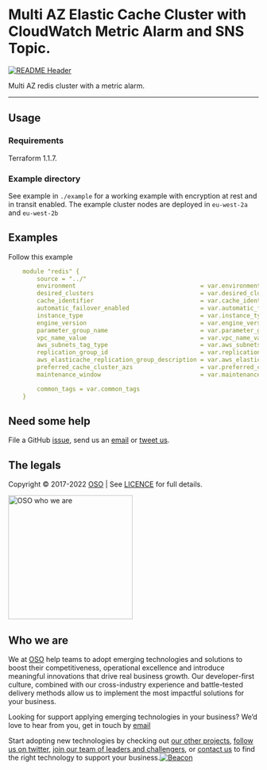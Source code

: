 
<!-- markdownlint-disable -->
# Multi AZ Elastic Cache Cluster with CloudWatch Metric Alarm and SNS Topic.


<!-- markdownlint-restore -->

[![README Header][readme_header_img]][readme_header_link]

<!--




  ** DO NOT EDIT THIS FILE
  **
  ** This file was automatically generated by the `build-harness`.
  ** 1) Make all changes to `README.yaml`
  ** 2) Run `make init` (you only need to do this once)
  ** 3) Run`make readme` to rebuild this file.
  **
  ** (We maintain HUNDREDS of open source projects. This is how we maintain our sanity.)
  **





-->
Multi AZ redis cluster with a metric alarm. 

---






## Usage

### Requirements
Terraform 1.1.7.
### Example directory 
See example in `./example` for a working example with encryption at rest and in transit enabled. The example cluster nodes are deployed in 
`eu-west-2a` and `eu-west-2b`




## Examples

Follow this example
```yaml
    module "redis" {
        source = "../"
        environment                                   = var.environment
        desired_clusters                              = var.desired_clusters
        cache_identifier                              = var.cache_identifier
        automatic_failover_enabled                    = var.automatic_failover_enabled
        instance_type                                 = var.instance_type
        engine_version                                = var.engine_version
        parameter_group_name                          = var.parameter_group_name
        vpc_name_value                                = var.vpc_name_value
        aws_subnets_tag_type                          = var.aws_subnets_tag_type
        replication_group_id                          = var.replication_group_id
        aws_elasticache_replication_group_description = var.aws_elasticache_replication_group_description
        preferred_cache_cluster_azs                   = var.preferred_cache_cluster_azs
        maintenance_window                            = var.maintenance_window

        common_tags = var.common_tags
    }
```








## Need some help

File a GitHub [issue](https://github.com/https://github.com/osodevops/aws-terraform-module-elasticcache-redis/issues), send us an [email][email] or [tweet us][twitter].

## The legals

Copyright © 2017-2022 [OSO](https://oso.sh) | See [LICENCE](LICENSE) for full details.

[<img src="https://oso-public-resources.s3.eu-west-1.amazonaws.com/oso-logo-green.png" alt="OSO who we are" width="250"/>](https://oso.sh/who-we-are/)

## Who we are

We at [OSO][website] help teams to adopt emerging technologies and solutions to boost their competitiveness, operational excellence and introduce meaningful innovations that drive real business growth. Our developer-first culture, combined with our cross-industry experience and battle-tested delivery methods allow us to implement the most impactful solutions for your business.

Looking for support applying emerging technologies in your business? We’d love to hear from you, get in touch by [email][email]

Start adopting new technologies by checking out [our other projects][github], [follow us on twitter][twitter], [join our team of leaders and challengers][careers], or [contact us][contact] to find the right technology to support your business.[![Beacon][beacon]][website]

  [logo]: https://oso-public-resources.s3.eu-west-1.amazonaws.com/oso-logo-green.png
  [website]: https://oso.sh?utm_source=github&utm_medium=readme&utm_campaign=https://github.com/osodevops/aws-terraform-module-elasticcache-redis&utm_content=website
  [github]: https://github.com/osodevops?utm_source=github&utm_medium=readme&utm_campaign=https://github.com/osodevops/aws-terraform-module-elasticcache-redis&utm_content=github
  [careers]: https://oso.sh/careers/?utm_source=github&utm_medium=readme&utm_campaign=https://github.com/osodevops/aws-terraform-module-elasticcache-redis&utm_content=careers
  [contact]: https://oso.sh/contact/?utm_source=github&utm_medium=readme&utm_campaign=https://github.com/osodevops/aws-terraform-module-elasticcache-redis&utm_content=contact
  [linkedin]: https://www.linkedin.com/company/oso-devops?utm_source=github&utm_medium=readme&utm_campaign=https://github.com/osodevops/aws-terraform-module-elasticcache-redis&utm_content=linkedin
  [twitter]: https://twitter.com/osodevops?utm_source=github&utm_medium=readme&utm_campaign=https://github.com/osodevops/aws-terraform-module-elasticcache-redis&utm_content=twitter
  [email]: mailto:enquiries@oso.sh?utm_source=github&utm_medium=readme&utm_campaign=https://github.com/osodevops/aws-terraform-module-elasticcache-redis&utm_content=email
  [readme_header_img]: https://oso-public-resources.s3.eu-west-1.amazonaws.com/oso-animation.gif
  [readme_header_link]: https://oso.sh/what-we-do/?utm_source=github&utm_medium=readme&utm_campaign=https://github.com/osodevops/aws-terraform-module-elasticcache-redis&utm_content=readme_header_link
  [beacon]: https://github-analyics.ew.r.appspot.com/G-WV0Q3HYW08/https://github.com/osodevops/aws-terraform-module-elasticcache-redis?pixel&cs=github&cm=readme&an=aws-terraform-module-elasticcache-redis
